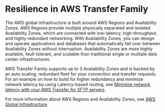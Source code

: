 # Resilience in AWS Transfer Family<a name="disaster-recovery-resiliency"></a>

The AWS global infrastructure is built around AWS Regions and Availability Zones\. AWS Regions provide multiple physically separated and isolated Availability Zones, which are connected with low\-latency, high\-throughput, and highly redundant networking\. With Availability Zones, you can design and operate applications and databases that automatically fail over between Availability Zones without interruption\. Availability Zones are more highly available, fault tolerant, and scalable than traditional single or multiple data center infrastructures\.

 AWS Transfer Family supports up to 3 Availability Zones and is backed by an auto scaling, redundant fleet for your connection and transfer requests\. For an example on how to build for higher redundancy and minimize network latency by using Latency\-based routing, see [Minimize network latency with your AWS Transfer for SFTP servers](http://aws.amazon.com/blogs/storage/minimize-network-latency-with-your-aws-transfer-for-sftp-servers/)\. 

For more information about AWS Regions and Availability Zones, see [AWS Global Infrastructure](http://aws.amazon.com/about-aws/global-infrastructure/)\.